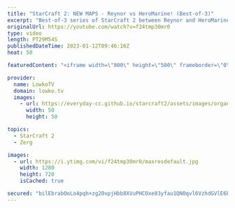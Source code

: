 ```yaml
---
title: "StarCraft 2: NEW MAPS - Reynor vs HeroMarine! (Best-of-3)"
excerpt: "Best-of-3 series of StarCraft 2 between Reynor and HeroMarine. This series is a great example of the \"tempo advantage\" that we see all the time in StarCraft 2. First it's in favour of the Terran, then it's in favour of the Zerg.  Support my work: https://patreon.com/lowkotv Lowko Merch: https://lowko.shop"
originalUrl: https://youtube.com/watch?v=f24tmp30mr0
type: video
length: PT29M54S
publishedDateTime: 2023-01-12T09:46:16Z
heat: 50

featuredContent: "<iframe width=\"800\" height=\"500\" frameborder=\"0\" src=\"https://www.youtube.com/embed/f24tmp30mr0\" allow=\"accelerometer; autoplay; encrypted-media; gyroscope; picture-in-picture\" allowfullscreen></iframe>"

provider:
  name: LowkoTV
  domain: lowko.tv
  images:
    - url: https://everyday-cc.github.io/starcraft2/assets/images/organizations/lowko.tv-50x50.jpg
      width: 50
      height: 50

topics:
  - StarCraft 2
  - Zerg

images:
  - url: https://i.ytimg.com/vi/f24tmp30mr0/maxresdefault.jpg
    width: 1280
    height: 720
    isCached: true

secured: "bilEbrabOoLo4pqh+zg20vpjHbb8XVuPHCOxe83yfau1QN0qvl6VzhdGVlE6bqfJJOB3Ig1IvYg8GPt3zb4pPjjUufq6G5W6nnH1MlZvs3LrFIZ4ZtIM4a6/d9DnSHdcDTHBIwpd6mQLG9P0zznGYmy0o5/wmZ4yyFBIqQZN6Z1xA1fqyfvnvEeyaWUHa4h/nDFQF9BYYnX+vwZC77yhc18hINb1iEmpX7v5lxvTE9j6e/ssggDo+INrgDn6iGifm/XYaUPajfYuug2z1cAkhs7uFdAKXy+tk+iaCNK9dlW15O/0Eag0gq9b4+wDLXJpjxk9S6KJj0WsUid90jlzQ6p71/sXNA2l2hgewqSxyXxwBWkVQ9fZ1+UppkZP7NXBvyzR5fbpIJM5/z4R0ovfWJt8Qgqw9gPFRVK4ZwoIuzU=;vXUbed0O+yq1gd2QJCgYPQ=="
---
```


